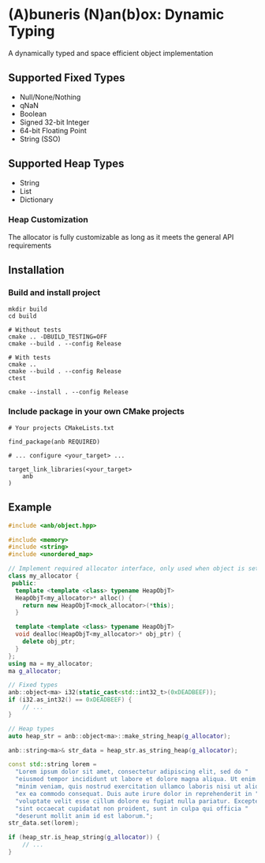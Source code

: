 # (A)buneris (N)an(b)ox: Dynamic Typing
A dynamically typed and space efficient object implementation

## Supported Fixed Types
- Null/None/Nothing
- qNaN
- Boolean
- Signed 32-bit Integer
- 64-bit Floating Point
- String (SSO)

## Supported Heap Types
- String
- List
- Dictionary

### Heap Customization
The allocator is fully customizable as long as it meets the general API requirements

## Installation
### Build and install project

```
mkdir build
cd build

# Without tests
cmake .. -DBUILD_TESTING=OFF
cmake --build . --config Release

# With tests
cmake ..
cmake --build . --config Release
ctest

cmake --install . --config Release
```

### Include package in your own CMake projects

```
# Your projects CMakeLists.txt

find_package(anb REQUIRED)

# ... configure <your_target> ...

target_link_libraries(<your_target>
    anb
)
```

## Example
```cpp
#include <anb/object.hpp>

#include <memory>
#include <string>
#include <unordered_map>

// Implement required allocator interface, only used when object is set to one of the heap types
class my_allocator {
 public:
  template <template <class> typename HeapObjT>
  HeapObjT<my_allocator>* alloc() {
    return new HeapObjT<mock_allocator>(*this);
  }

  template <template <class> typename HeapObjT>
  void dealloc(HeapObjT<my_allocator>* obj_ptr) {
    delete obj_ptr;
  }
};
using ma = my_allocator;
ma g_allocator;

// Fixed types
anb::object<ma> i32(static_cast<std::int32_t>(0xDEADBEEF));
if (i32.as_int32() == 0xDEADBEEF) {
    // ...
}

// Heap types
auto heap_str = anb::object<ma>::make_string_heap(g_allocator);

anb::string<ma>& str_data = heap_str.as_string_heap(g_allocator);

const std::string lorem =
  "Lorem ipsum dolor sit amet, consectetur adipiscing elit, sed do "
  "eiusmod tempor incididunt ut labore et dolore magna aliqua. Ut enim ad "
  "minim veniam, quis nostrud exercitation ullamco laboris nisi ut aliquip "
  "ex ea commodo consequat. Duis aute irure dolor in reprehenderit in "
  "voluptate velit esse cillum dolore eu fugiat nulla pariatur. Excepteur "
  "sint occaecat cupidatat non proident, sunt in culpa qui officia "
  "deserunt mollit anim id est laborum.";
str_data.set(lorem);

if (heap_str.is_heap_string(g_allocator)) {
    // ...
}
```

